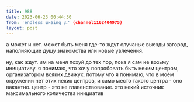 ```yaml
---
title: 988
date: 2023-06-23 00:44:30
from: 'endless шизing ⍼' (channel1162404975)
layout: post
---
```


а может и нет. может быть меня где-то ждут случаные выезды загород, наполняющие душу знакомства или новые увлечения.

ну, как ждут. им на меня похуй до тех пор, пока я сам не возьму инициативу. я понимаю, что хочу попробовать быть неким центром, организатором всяких движух. потому что я понимаю, что в моём окружении нет этих неких центров, и само место такого центра - оно вакантно.
центр -  это не главенствование. это некий источник максимального количества инициатив
